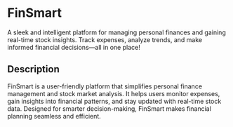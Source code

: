 # FinSmart

A sleek and intelligent platform for managing personal finances and gaining real-time stock insights. Track expenses, analyze trends, and make informed financial decisions—all in one place!

## Description
FinSmart is a user-friendly platform that simplifies personal finance management and stock market analysis. It helps users monitor expenses, gain insights into financial patterns, and stay updated with real-time stock data. Designed for smarter decision-making, FinSmart makes financial planning seamless and efficient.
